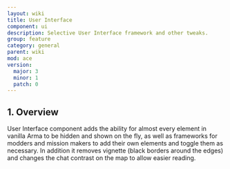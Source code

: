 ```yaml
---
layout: wiki
title: User Interface
component: ui
description: Selective User Interface framework and other tweaks.
group: feature
category: general
parent: wiki
mod: ace
version:
  major: 3
  minor: 1
  patch: 0
---
```


## 1. Overview

User Interface component adds the ability for almost every element in vanilla Arma to be hidden and shown on the fly, as well as frameworks for modders and mission makers to add their own elements and toggle them as necessary. In addition it removes vignette (black borders around the edges) and changes the chat contrast on the map to allow easier reading.
